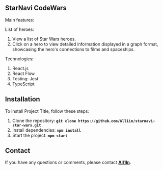 ## **StarNavi CodeWars**

Main features: 

List of heroes: 
1. View a list of Star Wars heroes.
2. Click on a hero to view detailed information displayed in a graph format, showcasing the hero's connections to films and spaceships.


Technologies: 
1. React.js 
2. React Flow 
3. Testing: Jest
4. TypeScript

## **Installation**

To install Project Title, follow these steps:

1. Clone the repository: **`git clone https://github.com/All1in/starnavi-star-wars.git`**
2. Install dependencies: **`npm install`**
3. Start the project: **`npm start`**


## **Contact**

If you have any questions or comments, please contact **[All1In](bm3023068@gmail.com)**.